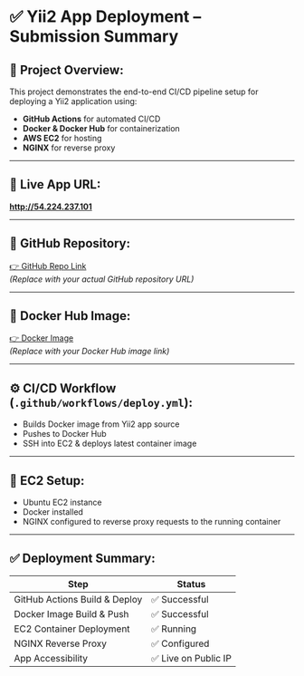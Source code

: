 
# ✅ Yii2 App Deployment – Submission Summary

## 🔧 Project Overview:
This project demonstrates the end-to-end CI/CD pipeline setup for deploying a Yii2 application using:

- **GitHub Actions** for automated CI/CD
- **Docker & Docker Hub** for containerization
- **AWS EC2** for hosting
- **NGINX** for reverse proxy

---

## 🔗 Live App URL:
**http://54.224.237.101**

---

## 📂 GitHub Repository:
[👉 GitHub Repo Link](https://github.com/your-username/your-repo-name)  
_(Replace with your actual GitHub repository URL)_

---

## 🐳 Docker Hub Image:
[👉 Docker Image](https://hub.docker.com/repository/docker/your-dockerhub-username/yii2-app)  
_(Replace with your Docker Hub image link)_

---

## ⚙️ CI/CD Workflow (`.github/workflows/deploy.yml`):
- Builds Docker image from Yii2 app source
- Pushes to Docker Hub
- SSH into EC2 & deploys latest container image

---

## 📌 EC2 Setup:
- Ubuntu EC2 instance
- Docker installed
- NGINX configured to reverse proxy requests to the running container

---

## ✅ Deployment Summary:

| Step | Status |
|------|--------|
| GitHub Actions Build & Deploy | ✅ Successful |
| Docker Image Build & Push | ✅ Successful |
| EC2 Container Deployment | ✅ Running |
| NGINX Reverse Proxy | ✅ Configured |
| App Accessibility | ✅ Live on Public IP |
